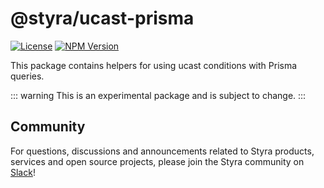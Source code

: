 # @styra/ucast-prisma

[![License](https://img.shields.io/badge/License-Apache_2.0-blue.svg)](https://opensource.org/licenses/Apache-2.0)
[![NPM Version](https://img.shields.io/npm/v/%40styra%2Fucast-prisma?style=flat&color=%2324b6e0)](https://www.npmjs.com/package/@styra/ucast-prisma)

This package contains helpers for using ucast conditions with Prisma queries.

::: warning
This is an experimental package and is subject to change.
:::


## Community

For questions, discussions and announcements related to Styra products, services and open source projects, please join
the Styra community on [Slack](https://communityinviter.com/apps/styracommunity/signup)!
